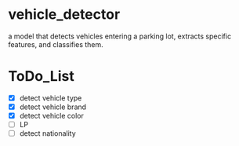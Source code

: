 # vehicle_detector
a model  that detects vehicles entering a parking lot, extracts specific features, and classifies them.
# ToDo_List

- [X] detect vehicle type
- [X] detect vehicle brand
- [X] detect vehicle color
- [ ] LP
- [ ] detect nationality
